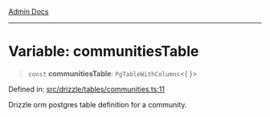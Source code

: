 [Admin Docs](/)

***

# Variable: communitiesTable

> `const` **communitiesTable**: `PgTableWithColumns`\<\{ \}\>

Defined in: [src/drizzle/tables/communities.ts:11](https://github.com/Sourya07/talawa-api/blob/aac5f782223414da32542752c1be099f0b872196/src/drizzle/tables/communities.ts#L11)

Drizzle orm postgres table definition for a community.
